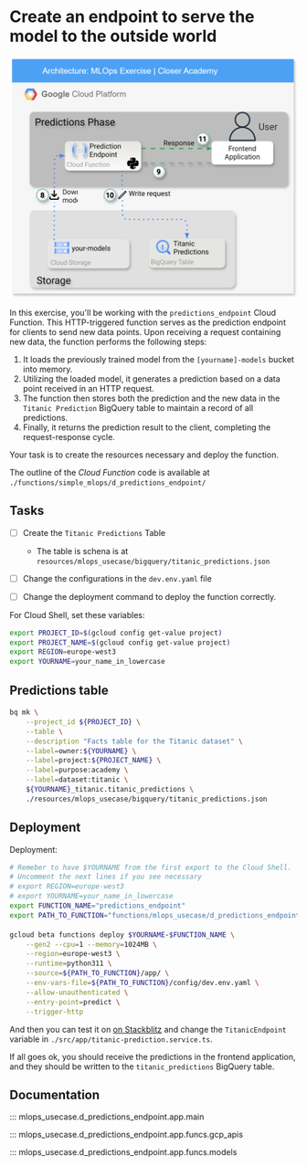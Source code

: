 # Create an endpoint to serve the model to the outside world

![img-prediction-architecture](./resources/part_4/architecture-Step4.drawio.svg)

In this exercise, you'll be working with the `predictions_endpoint` Cloud Function. This HTTP-triggered function serves as the prediction endpoint for clients to send new data points. Upon receiving a request containing new data, the function performs the following steps:

1. It loads the previously trained model from the `[yourname]-models` bucket into memory.
2. Utilizing the loaded model, it generates a prediction based on a data point received in an HTTP request.
3. The function then stores both the prediction and the new data in the `Titanic Prediction` BigQuery table to maintain a record of all predictions.
4. Finally, it returns the prediction result to the client, completing the request-response cycle.

Your task is to create the resources necessary and deploy the function.

The outline of the *Cloud Function* code is available at `./functions/simple_mlops/d_predictions_endpoint/`

## Tasks

- [ ] Create the `Titanic Predictions` Table
  - The table is schena is at `resources/mlops_usecase/bigquery/titanic_predictions.json`
- [ ] Change the configurations in the `dev.env.yaml` file
- [ ] Change the deployment command to deploy the function correctly.


For Cloud Shell, set these variables:

```bash
export PROJECT_ID=$(gcloud config get-value project)
export PROJECT_NAME=$(gcloud config get-value project)
export REGION=europe-west3
export YOURNAME=your_name_in_lowercase
```

## Predictions table

```bash
bq mk \
    --project_id ${PROJECT_ID} \
    --table \
    --description "Facts table for the Titanic dataset" \
    --label=owner:${YOURNAME} \
    --label=project:${PROJECT_NAME} \
    --label=purpose:academy \
    --label=dataset:titanic \
    ${YOURNAME}_titanic.titanic_predictions \
    ./resources/mlops_usecase/bigquery/titanic_predictions.json
```

## Deployment

Deployment:

```bash
# Remeber to have $YOURNAME from the first export to the Cloud Shell. 
# Uncomment the next lines if you see necessary
# export REGION=europe-west3
# export YOURNAME=your_name_in_lowercase
export FUNCTION_NAME="predictions_endpoint"
export PATH_TO_FUNCTION="functions/mlops_usecase/d_predictions_endpoint"

gcloud beta functions deploy $YOURNAME-$FUNCTION_NAME \
    --gen2 --cpu=1 --memory=1024MB \
    --region=europe-west3 \
    --runtime=python311 \
    --source=${PATH_TO_FUNCTION}/app/ \
    --env-vars-file=${PATH_TO_FUNCTION}/config/dev.env.yaml \
    --allow-unauthenticated \
    --entry-point=predict \
    --trigger-http
```

And then you can test it on [on Stackblitz](https://stackblitz.com/edit/closer-gcp-titanic-frontend-example?file=src%2Fapp%2Ftitanic-prediction.service.ts) and change the `TitanicEndpoint` variable in `./src/app/titanic-prediction.service.ts`.

If all goes ok, you should receive the predictions in the frontend application, and they should be written to the `titanic_predictions` BigQuery table.

## Documentation

::: mlops_usecase.d_predictions_endpoint.app.main

::: mlops_usecase.d_predictions_endpoint.app.funcs.gcp_apis

::: mlops_usecase.d_predictions_endpoint.app.funcs.models
